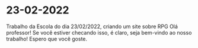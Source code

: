 # 23-02-2022
Trabalho da Escola do dia 23/02/2022, criando um site sobre RPG
Olá professor! Se você estiver checando isso, é claro, seja bem-vindo ao nosso trabalho! Espero que você goste.
